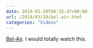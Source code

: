 ```yaml
---
date: 2019-03-20T08:33:47+00:00
url: /2019/03/20/bel-air.html
categories: "Videos"
---
```


[Bel-Air](https://vimeo.com/322620538). I would totally watch this.
